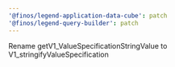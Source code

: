 ```yaml
---
'@finos/legend-application-data-cube': patch
'@finos/legend-query-builder': patch
---
```


Rename getV1_ValueSpecificationStringValue to V1_stringifyValueSpecification
